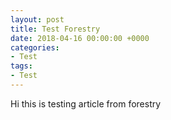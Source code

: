 ```yaml
---
layout: post
title: Test Forestry
date: 2018-04-16 00:00:00 +0000
categories:
- Test
tags:
- Test
---
```

Hi this is testing article from forestry